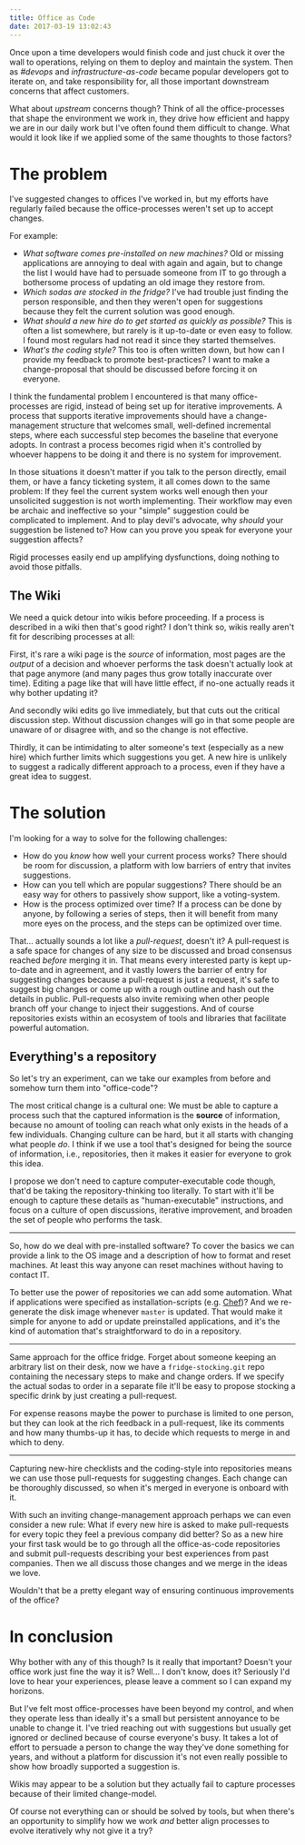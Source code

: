```yaml
---
title: Office as Code
date: 2017-03-19 13:02:43
---
```

Once upon a time developers would finish code
and just chuck it over the wall to operations,
relying on them to deploy and maintain the system.
Then as *#devops* and *infrastructure-as-code* became popular
developers got to iterate on,
and take responsibility for,
all those important downstream concerns
that affect customers.

What about *upstream* concerns though?
Think of all the office-processes that shape the environment we work in,
they drive how efficient and happy we are in our daily work
but I've often found them difficult to change.
What would it look like if we applied some of the same thoughts to those factors?

<!-- more -->

# The problem
I've suggested changes to offices I've worked in,
but my efforts have regularly failed
because the office-processes weren't set up to accept changes.

For example:

* *What software comes pre-installed on new machines?*
Old or missing applications
are annoying to deal with again and again,
but to change the list
I would have had to persuade someone from IT
to go through a bothersome process
of updating an old image they restore from.
* *Which sodas are stocked in the fridge?*
I've had trouble just finding the person responsible,
and then they weren't open for suggestions
because they felt the current solution was good enough.
* *What should a new hire do to get started as quickly as possible?*
This is often a list somewhere,
but rarely is it up-to-date or even easy to follow.
I found most regulars had not read it since they started themselves.
* *What's the coding style?*
This too is often written down,
but how can I provide my feedback to promote best-practices?
I want to make a change-proposal that should be discussed
before forcing it on everyone.

I think the fundamental problem I encountered
is that many office-processes are rigid,
instead of being set up for iterative improvements.
A process that supports iterative improvements
should have a change-management structure that welcomes small, well-defined incremental steps,
where each successful step becomes the baseline that everyone adopts.
In contrast a process becomes rigid
when it's controlled by whoever happens to be doing it
and there is no system for improvement.

In those situations
it doesn't matter if you talk to the person directly,
email them,
or have a fancy ticketing system,
it all comes down to the same problem:
If they feel the current system works well enough
then your unsolicited suggestion is not worth implementing.
Their workflow may even be archaic and ineffective
so your "simple" suggestion could be complicated to implement.
And to play devil's advocate,
why *should* your suggestion be listened to?
How can you prove you speak for everyone your suggestion affects?

Rigid processes easily end up amplifying dysfunctions,
doing nothing to avoid those pitfalls.

## The Wiki
We need a quick detour into wikis before proceeding.
If a process is described in a wiki then that's good right?
I don't think so,
wikis really aren't fit for describing processes at all:

First,
it's rare a wiki page is the *source* of information,
most pages are the *output* of a decision
and whoever performs the task doesn't actually look at that page anymore
(and many pages thus grow totally inaccurate over time).
Editing a page like that will have little effect,
if no-one actually reads it why bother updating it?

And secondly
wiki edits go live immediately,
but that cuts out the critical discussion step.
Without discussion
changes will go in that some people are unaware of
or disagree with,
and so the change is not effective.

Thirdly,
it can be intimidating to alter someone's text
(especially as a new hire)
which further limits which suggestions you get.
A new hire is unlikely to suggest a radically different approach to a process,
even if they have a great idea to suggest.

# The solution
I'm looking for a way to solve for the following challenges:

* How do you *know* how well your current process works?
There should be room for discussion,
a platform with low barriers of entry that invites suggestions.
* How can you tell which are popular suggestions?
There should be an easy way for others to passively show support,
like a voting-system.
* How is the process optimized over time?
If a process can be done by anyone,
by following a series of steps,
then it will benefit from many more eyes on the process,
and the steps can be optimized over time.

That... actually sounds a lot like a *pull-request*,
doesn't it?
A pull-request is a safe space for changes of any size to be discussed
and broad consensus reached
*before* merging it in.
That means every interested party is kept up-to-date and in agreement,
and it vastly lowers the barrier of entry for suggesting changes
because a pull-request is just a request,
it's safe to suggest big changes
or come up with a rough outline
and hash out the details in public.
Pull-requests also invite remixing
when other people branch off your change to inject their suggestions.
And of course repositories exists within an ecosystem of tools and libraries
that facilitate powerful automation.

## Everything's a repository
So let's try an experiment,
can we take our examples from before
and somehow turn them into "office-code"?

The most critical change is a cultural one:
We must be able to capture a process
such that the captured information is the **source** of information,
because no amount of tooling can reach what only exists in the heads of a few individuals.
Changing culture can be hard,
but it all starts with changing what people *do*.
I think if we use a tool that's designed for being the source of information,
i.e., repositories,
then it makes it easier for everyone to grok this idea.

I propose we don't need to capture computer-executable code though,
that'd be taking the repository-thinking too literally.
To start with it'll be enough to capture these details as "human-executable" instructions,
and focus on a culture of open discussions,
iterative improvement,
and broaden the set of people who performs the task.

---

So, how do we deal with pre-installed software?
To cover the basics we can provide a link to the OS image
and a description of how to format and reset machines.
At least this way anyone can reset machines without having to contact IT.

To better use the power of repositories we can add some automation.
What if applications were specified as installation-scripts
(e.g. [Chef][chef])?
And we re-generate the disk image whenever `master` is updated.
That would make it simple for anyone to add or update preinstalled applications,
and it's the kind of automation that's straightforward to do in a repository.

---

Same approach for the office fridge.
Forget about someone keeping an arbitrary list on their desk,
now we have a `fridge-stocking.git` repo
containing the necessary steps to make and change orders.
If we specify the actual sodas to order in a separate file
it'll be easy to propose stocking a specific drink
by just creating a pull-request.

For expense reasons maybe the power to purchase is limited to one person,
but they can look at the rich feedback in a pull-request,
like its comments and how many thumbs-up it has,
to decide which requests to merge in and which to deny.

---

Capturing new-hire checklists
and the coding-style
into repositories
means we can use those pull-requests for suggesting changes.
Each change can be thoroughly discussed,
so when it's merged in
everyone is onboard with it.

With such an inviting change-management approach
perhaps we can even consider a new rule:
What if every new hire is asked to make pull-requests
for every topic they feel a previous company did better?
So as a new hire your first task would be
to go through all the office-as-code repositories
and submit pull-requests describing your best experiences from past companies.
Then we all discuss those changes
and we merge in the ideas we love.

Wouldn't that be a pretty elegant way
of ensuring continuous improvements of the office?

# In conclusion
Why bother with any of this though?
Is it really that important?
Doesn't your office work just fine the way it is?
Well... I don't know, does it?
Seriously I'd love to hear your experiences,
please leave a comment
so I can expand my horizons.

But I've felt most office-processes have been beyond my control,
and when they operate less than ideally
it's a small but persistent annoyance to be unable to change it.
I've tried reaching out with suggestions
but usually get ignored or declined because of course everyone's busy.
It takes a lot of effort to persuade a person
to change the way they've done something for years,
and without a platform for discussion
it's not even really possible to show how broadly supported a suggestion is.

Wikis may appear to be a solution
but they actually fail to capture processes
because of their limited change-model.

Of course not everything can or should be solved by tools,
but when there's an opportunity to simplify how we work
*and* better align processes to evolve iteratively
why not give it a try?

[ansible]: https://www.ansible.com
[brew]: https://brew.sh
[chef]: https://www.chef.io/chef/
[choco]: https://chocolatey.org
